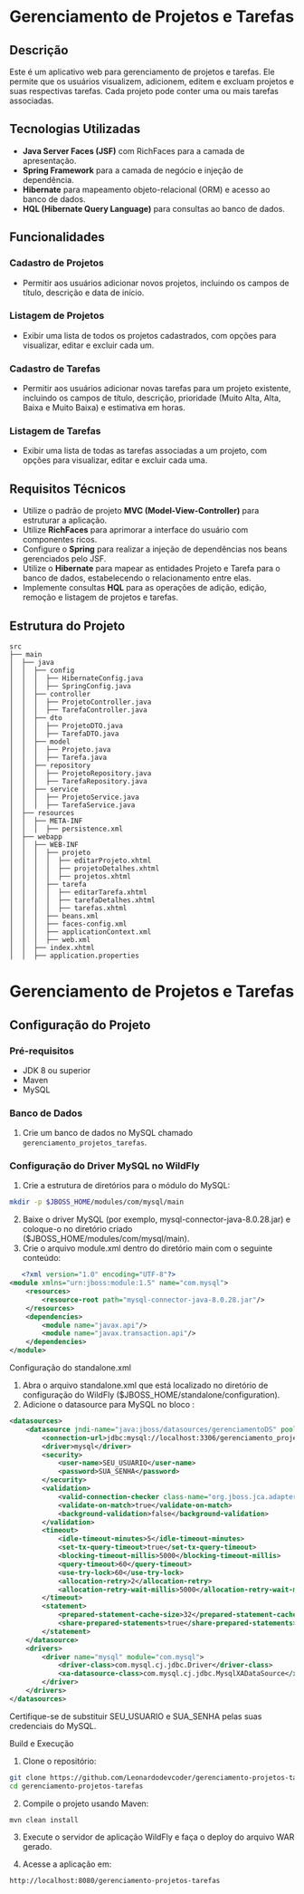 # Gerenciamento de Projetos e Tarefas

## Descrição

Este é um aplicativo web para gerenciamento de projetos e tarefas. Ele permite que os usuários visualizem, adicionem, editem e excluam projetos e suas respectivas tarefas. Cada projeto pode conter uma ou mais tarefas associadas.

## Tecnologias Utilizadas

- **Java Server Faces (JSF)** com RichFaces para a camada de apresentação.
- **Spring Framework** para a camada de negócio e injeção de dependência.
- **Hibernate** para mapeamento objeto-relacional (ORM) e acesso ao banco de dados.
- **HQL (Hibernate Query Language)** para consultas ao banco de dados.

## Funcionalidades

### Cadastro de Projetos

- Permitir aos usuários adicionar novos projetos, incluindo os campos de título, descrição e data de início.

### Listagem de Projetos

- Exibir uma lista de todos os projetos cadastrados, com opções para visualizar, editar e excluir cada um.

### Cadastro de Tarefas

- Permitir aos usuários adicionar novas tarefas para um projeto existente, incluindo os campos de título, descrição, prioridade (Muito Alta, Alta, Baixa e Muito Baixa) e estimativa em horas.

### Listagem de Tarefas

- Exibir uma lista de todas as tarefas associadas a um projeto, com opções para visualizar, editar e excluir cada uma.

## Requisitos Técnicos

- Utilize o padrão de projeto **MVC (Model-View-Controller)** para estruturar a aplicação.
- Utilize **RichFaces** para aprimorar a interface do usuário com componentes ricos.
- Configure o **Spring** para realizar a injeção de dependências nos beans gerenciados pelo JSF.
- Utilize o **Hibernate** para mapear as entidades Projeto e Tarefa para o banco de dados, estabelecendo o relacionamento entre elas.
- Implemente consultas **HQL** para as operações de adição, edição, remoção e listagem de projetos e tarefas.

## Estrutura do Projeto

```plaintext
src
├── main
│  ├── java
│  │  ├── config
│  │  │  ├── HibernateConfig.java
│  │  │  ├── SpringConfig.java
│  │  ├── controller
│  │  │  ├── ProjetoController.java
│  │  │  ├── TarefaController.java
│  │  ├── dto
│  │  │  ├── ProjetoDTO.java
│  │  │  ├── TarefaDTO.java
│  │  ├── model
│  │  │  ├── Projeto.java
│  │  │  ├── Tarefa.java
│  │  ├── repository
│  │  │  ├── ProjetoRepository.java
│  │  │  ├── TarefaRepository.java
│  │  ├── service
│  │  │  ├── ProjetoService.java
│  │  │  ├── TarefaService.java
│  ├── resources
│  │  ├── META-INF
│  │  │  ├── persistence.xml
│  ├── webapp
│  │  ├── WEB-INF
│  │  │  ├── projeto
│  │  │  │  ├── editarProjeto.xhtml
│  │  │  │  ├── projetoDetalhes.xhtml
│  │  │  │  ├── projetos.xhtml
│  │  │  ├── tarefa
│  │  │  │  ├── editarTarefa.xhtml
│  │  │  │  ├── tarefaDetalhes.xhtml
│  │  │  │  ├── tarefas.xhtml
│  │  │  ├── beans.xml
│  │  │  ├── faces-config.xml
│  │  │  ├── applicationContext.xml
│  │  │  ├── web.xml
│  │  ├── index.xhtml
│  │  ├── application.properties
```
# Gerenciamento de Projetos e Tarefas

## Configuração do Projeto

### Pré-requisitos

- JDK 8 ou superior
- Maven
- MySQL

### Banco de Dados

1. Crie um banco de dados no MySQL chamado `gerenciamento_projetos_tarefas`.

### Configuração do Driver MySQL no WildFly

1. Crie a estrutura de diretórios para o módulo do MySQL:
```sh
mkdir -p $JBOSS_HOME/modules/com/mysql/main
```
2. Baixe o driver MySQL (por exemplo, mysql-connector-java-8.0.28.jar) e coloque-o no diretório criado ($JBOSS_HOME/modules/com/mysql/main).
3. Crie o arquivo module.xml dentro do diretório main com o seguinte conteúdo:
```xml
   <?xml version="1.0" encoding="UTF-8"?>
<module xmlns="urn:jboss:module:1.5" name="com.mysql">
    <resources>
        <resource-root path="mysql-connector-java-8.0.28.jar"/>
    </resources>
    <dependencies>
        <module name="javax.api"/>
        <module name="javax.transaction.api"/>
    </dependencies>
</module>
```
Configuração do standalone.xml

1. Abra o arquivo standalone.xml que está localizado no diretório de configuração do WildFly ($JBOSS_HOME/standalone/configuration).
2. Adicione o datasource para MySQL no bloco <datasources>:
```xml
<datasources>
    <datasource jndi-name="java:jboss/datasources/gerenciamentoDS" pool-name="gerenciamentoDS" enabled="true" use-java-context="true">
        <connection-url>jdbc:mysql://localhost:3306/gerenciamento_projetos_tarefas?useSSL=false&amp;serverTimezone=UTC</connection-url>
        <driver>mysql</driver>
        <security>
            <user-name>SEU_USUARIO</user-name>
            <password>SUA_SENHA</password>
        </security>
        <validation>
            <valid-connection-checker class-name="org.jboss.jca.adapters.jdbc.extensions.mysql.MySQLValidConnectionChecker"/>
            <validate-on-match>true</validate-on-match>
            <background-validation>false</background-validation>
        </validation>
        <timeout>
            <idle-timeout-minutes>5</idle-timeout-minutes>
            <set-tx-query-timeout>true</set-tx-query-timeout>
            <blocking-timeout-millis>5000</blocking-timeout-millis>
            <query-timeout>60</query-timeout>
            <use-try-lock>60</use-try-lock>
            <allocation-retry>2</allocation-retry>
            <allocation-retry-wait-millis>5000</allocation-retry-wait-millis>
        </timeout>
        <statement>
            <prepared-statement-cache-size>32</prepared-statement-cache-size>
            <share-prepared-statements>true</share-prepared-statements>
        </statement>
    </datasource>
    <drivers>
        <driver name="mysql" module="com.mysql">
            <driver-class>com.mysql.cj.jdbc.Driver</driver-class>
            <xa-datasource-class>com.mysql.cj.jdbc.MysqlXADataSource</xa-datasource-class>
        </driver>
    </drivers>
</datasources>
```
Certifique-se de substituir SEU_USUARIO e SUA_SENHA pelas suas credenciais do MySQL.

Build e Execução

1. Clone o repositório:
```sh
git clone https://github.com/Leonardodevcoder/gerenciamento-projetos-tarefas.git
cd gerenciamento-projetos-tarefas
```
2. Compile o projeto usando Maven:
```sh
mvn clean install
```
3. Execute o servidor de aplicação WildFly e faça o deploy do arquivo WAR gerado.

4. Acesse a aplicação em:
```sh
http://localhost:8080/gerenciamento-projetos-tarefas
```
